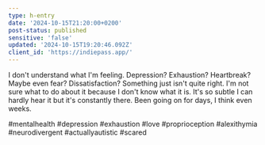 ```yaml
---
type: h-entry
date: '2024-10-15T21:20:00+0200'
post-status: published
sensitive: 'false'
updated: '2024-10-15T19:20:46.092Z'
client_id: 'https://indiepass.app/'
---
```

I don't understand what I'm feeling. Depression? Exhaustion? Heartbreak? Maybe even fear? Dissatisfaction? Something just isn't quite right. I'm not sure what to do about it because I don't know what it is. It's so subtle I can hardly hear it but it's constantly there. Been going on for days, I think even weeks.

#mentalhealth #depression #exhaustion #love #proprioception #alexithymia #neurodivergent #actuallyautistic #scared
